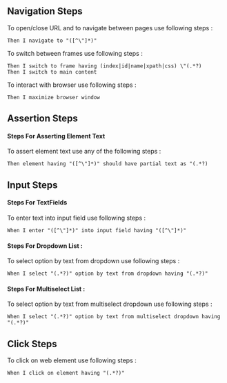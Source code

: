 
## Navigation Steps

To open/close URL and to navigate between pages use following steps :

	Then I navigate to "([^\"]*)"

To switch between frames use following steps :	

	Then I switch to frame having (index|id|name|xpath|css) \"(.*?)
	Then I switch to main content
	
To interact with browser use following steps :    

	Then I maximize browser window


Assertion Steps
---------------

#### Steps For Asserting Element Text

To assert element text use any of the following steps :

	Then element having "([^\"]*)" should have partial text as "(.*?)
	
Input Steps
-----------

#### Steps For TextFields

To enter text into input field use following steps :

	When I enter "([^\"]*)" into input field having "([^\"]*)"


#### Steps For Dropdown List :

To select option by text from dropdown use following steps :

	When I select "(.*?)" option by text from dropdown having "(.*?)"


#### Steps For Multiselect List :

To select option by text from multiselect dropdown use following steps :

	When I select "(.*?)" option by text from multiselect dropdown having "(.*?)"

Click Steps
-----------
To click on web element use following steps :

	When I click on element having "(.*?)"

